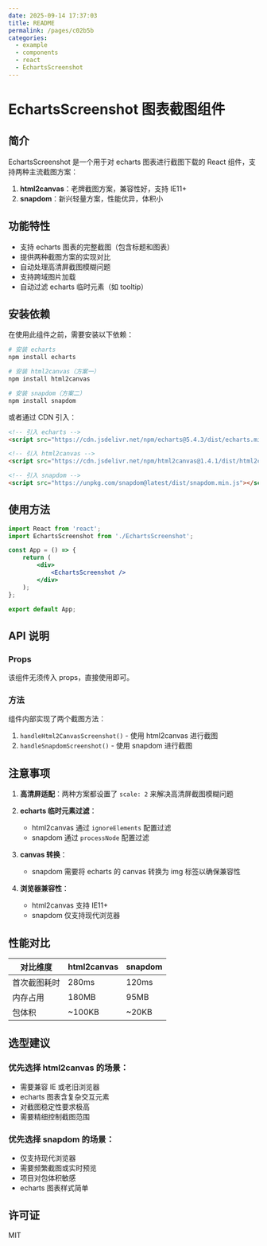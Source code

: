 ```yaml
---
date: 2025-09-14 17:37:03
title: README
permalink: /pages/c02b5b
categories:
  - example
  - components
  - react
  - EchartsScreenshot
---
```

# EchartsScreenshot 图表截图组件

## 简介

EchartsScreenshot 是一个用于对 echarts 图表进行截图下载的 React 组件，支持两种主流截图方案：

1. **html2canvas**：老牌截图方案，兼容性好，支持 IE11+
2. **snapdom**：新兴轻量方案，性能优异，体积小

## 功能特性

- 支持 echarts 图表的完整截图（包含标题和图表）
- 提供两种截图方案的实现对比
- 自动处理高清屏截图模糊问题
- 支持跨域图片加载
- 自动过滤 echarts 临时元素（如 tooltip）

## 安装依赖

在使用此组件之前，需要安装以下依赖：

```bash
# 安装 echarts
npm install echarts

# 安装 html2canvas（方案一）
npm install html2canvas

# 安装 snapdom（方案二）
npm install snapdom
```

或者通过 CDN 引入：

```html
<!-- 引入 echarts -->
<script src="https://cdn.jsdelivr.net/npm/echarts@5.4.3/dist/echarts.min.js"></script>

<!-- 引入 html2canvas -->
<script src="https://cdn.jsdelivr.net/npm/html2canvas@1.4.1/dist/html2canvas.min.js"></script>

<!-- 引入 snapdom -->
<script src="https://unpkg.com/snapdom@latest/dist/snapdom.min.js"></script>
```

## 使用方法

```jsx
import React from 'react';
import EchartsScreenshot from './EchartsScreenshot';

const App = () => {
	return (
		<div>
			<EchartsScreenshot />
		</div>
	);
};

export default App;
```

## API 说明

### Props

该组件无须传入 props，直接使用即可。

### 方法

组件内部实现了两个截图方法：

1. `handleHtml2CanvasScreenshot()` - 使用 html2canvas 进行截图
2. `handleSnapdomScreenshot()` - 使用 snapdom 进行截图

## 注意事项

1. **高清屏适配**：两种方案都设置了 `scale: 2` 来解决高清屏截图模糊问题

2. **echarts 临时元素过滤**：

   - html2canvas 通过 `ignoreElements` 配置过滤
   - snapdom 通过 `processNode` 配置过滤

3. **canvas 转换**：

   - snapdom 需要将 echarts 的 canvas 转换为 img 标签以确保兼容性

4. **浏览器兼容性**：
   - html2canvas 支持 IE11+
   - snapdom 仅支持现代浏览器

## 性能对比

| 对比维度     | html2canvas | snapdom |
| ------------ | ----------- | ------- |
| 首次截图耗时 | 280ms       | 120ms   |
| 内存占用     | 180MB       | 95MB    |
| 包体积       | ~100KB      | ~20KB   |

## 选型建议

### 优先选择 html2canvas 的场景：

- 需要兼容 IE 或老旧浏览器
- echarts 图表含复杂交互元素
- 对截图稳定性要求极高
- 需要精细控制截图范围

### 优先选择 snapdom 的场景：

- 仅支持现代浏览器
- 需要频繁截图或实时预览
- 项目对包体积敏感
- echarts 图表样式简单

## 许可证

MIT
